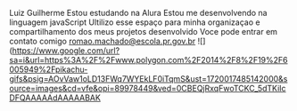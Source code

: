 Luiz Guilherme
Estou estudando na Alura
Estou me desenvolvendo na linguagem javaScript
Ultilizo esse espaço para minha organizaçao e compartilhamento dos meus projetos desenvolvido 
Voce pode entrar em contato comigo
romao.machado@escola.pr.gov.br
![](https://www.google.com/url?sa=i&url=https%3A%2F%2Fwww.polygon.com%2F2014%2F8%2F19%2F6005949%2Fpikachu-gifs&psig=AOvVaw1oLD13FWq7WYEkLF0iTqmS&ust=1720017485142000&source=images&cd=vfe&opi=89978449&ved=0CBEQjRxqFwoTCKC_5dTKiIcDFQAAAAAdAAAAABAK
